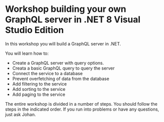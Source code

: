 # Workshop building your own GraphQL server in .NET 8 Visual Studio Edition

In this workshop you will build a GraphQL server in .NET. 

You will learn how to:
- Create a GraphQL server with query options.
- Creata a basic GraphQL query to query the server
- Connect the service to a database
- Prevent overfetching of data from the database
- Add filtering to the service
- Add sorting to the service
- Add paging to the service

The entire workshop is divided in a number of steps. You should follow the steps in the indicated order. If you run into problems or have any questions, just ask Johan.